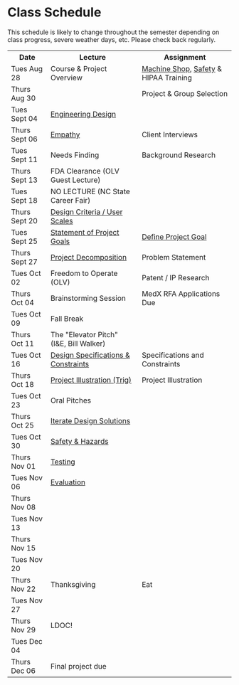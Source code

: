 # Class Schedule
This schedule is likely to change throughout the semester depending on class
progress, severe weather days, etc.  Please check back regularly.

<table>

<tr>
<th>Date</th>
<th>Lecture</th>
<th>Assignment</th>
</tr>

<tr>
<td>Tues Aug 28</td>
<td>Course & Project Overview</td>
<td><a href="http://studentshop.pratt.duke.edu/">Machine Shop</a>, <a href="http://safety.duke.edu">Safety</a> & HIPAA Training</td>
</tr>

<tr>
<td>Thurs Aug 30</td>
<td></td>
<td>Project & Group Selection</td>
</tr>

<tr>
<td>Tues Sept 04</td>
<td><a href="Lectures/DesignExperimentDiscussion.pdf">Engineering Design</a></td>
<td></td>
</tr>

<tr>
<td>Thurs Sept 06</td>
<td><a href="Lectures/Emphathize.pdf">Empathy</a></td>
<td>Client Interviews</td>
</tr>

<tr>
<td>Tues Sept 11</td> 
<td>Needs Finding</td>
<td>Background Research</td>
</tr>

<tr>
<td>Thurs Sept 13</td>
<td>FDA Clearance (OLV Guest Lecture)</td>
<td></td>
</tr>

<tr>
<td>Tues Sept 18</td>
<td>NO LECTURE (NC State Career Fair)</td>
<td></td>
</tr>

<tr>
<td>Thurs Sept 20</td>
<td><a href="Lectures/DesignCriteria_and_UserDefinedScales.pdf">Design Criteria / User Scales</a></td>
<td></td>
</tr>

<tr>
<td>Tues Sept 25</td>
<td><a href="Lectures/StatementProjectGoals.pdf">Statement of Project Goals</a></td>
<td><a href="Lectures/DefineProjectGoal-POV.pdf">Define Project Goal</a></td>
</tr>

<tr>
<td>Thurs Sept 27</td>
<td><a href="Lectures/ProjectDecomposition.pdf">Project Decomposition</a></td>
<td>Problem Statement</td>
</tr>
<tr>
<td>Tues Oct 02</td>
<td>Freedom to Operate (OLV)</td>
<td>Patent / IP Research</td>
</tr>

<tr>
<td>Thurs Oct 04</td>
<td>Brainstorming Session</td>
<td>MedX RFA Applications Due</td>
</tr>

<tr>
<td>Tues Oct 09</td>
<td>Fall Break</td>
<td></td>
</tr>

<tr>
<td>Thurs Oct 11</td>
<td>The "Elevator Pitch" (I&E, Bill Walker)</td>
<td></td>
</tr>

<tr>
<td>Tues Oct 16 </td>
<td><a href="Lectures/DesignSpecification.pdf">Design Specifications & Constraints</a></td>
<td>Specifications and Constraints</td>
</tr>

<tr>
<td>Thurs Oct 18</td>
<td><a href="Lectures/ProjectIllustration.pdf">Project Illustration (Trig)</a></td>
<td>Project Illustration</td>
</tr>

<tr>
<td>Tues Oct 23</td>
<td>Oral Pitches</td>
<td></td>
</tr>

<tr>
<td>Thurs Oct 25</td>
<td><a href="Lectures/FeedbackCaptureGrid.pdf">Iterate Design Solutions</a></td>
<td></td>
</tr>

<tr>
<td>Tues Oct 30</td>
<td><a href="Lectures/SafetyHazards.pdf">Safety & Hazards</a></td>
<td></td>
</tr>

<tr>
<td>Thurs Nov 01</td>
<td><a href="Lectures/Testing.pdf">Testing</a></td>
<td></td>
</tr>

<tr>
<td>Tues Nov 06</td>
<td><a href="Lectures/Evaluation.pdf">Evaluation</a></td>
<td></td>
</tr>

<tr>
<td>Thurs Nov 08</td>
<td></td>
<td></td>
</tr>

<tr>
<td>Tues Nov 13</td>
<td></td>
<td></td>
</tr>

<tr>
<td>Thurs Nov 15</td>
<td></td>
<td></td>
</tr>

<tr>
<td>Tues Nov 20</td>
<td></td>
<td></td>
</tr>

<tr>
<td>Thurs Nov 22</td>
<td>Thanksgiving</td>
<td>Eat</td>
</tr>

<tr>
<td>Tues Nov 27</td>
<td></td>
<td></td>
</tr>

<tr>
<td>Thurs Nov 29</td>
<td>LDOC!</td>
<td></td>
</tr>

<tr>
<td>Tues Dec 04</td>
<td></td>
<td></td>
</tr>

<tr>
<td>Thurs Dec 06</td>
<td>Final project due</td>
<td></td>
</td>

<table>
